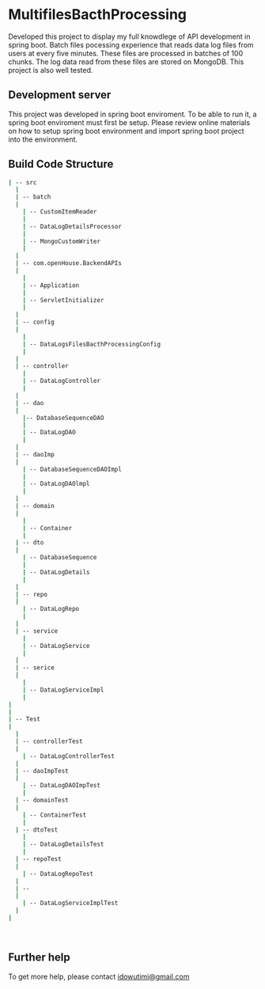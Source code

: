# MultifilesBacthProcessing

Developed this project to display my full knowdlege of API development in spring boot. Batch files pocessing experience that reads data log files from users at every five minutes.  These files are processed in batches of 100 chunks. The log data read from these files are stored  on MongoDB. This project is also well tested.

## Development server

This project was developed in spring boot enviroment. To be able to run it, a spring boot enviroment must first be setup. Please review online materials on how to setup spring boot environment and import spring boot project into the environment.


## Build Code Structure
```bash
| -- src
  |
  | -- batch 
  |
    | -- CustomItemReader
    |
    | -- DataLogDetailsProcessor
    |
    | -- MongoCustomWriter
    |
  |
  | -- com.openHouse.BackendAPIs
  |
    |
    | -- Application
    |
    | -- ServletInitializer
    |
  |
  | -- config
  |
    |
    | -- DataLogsFilesBacthProcessingConfig
    |
  |
  | -- controller
    |
    | -- DataLogController
    |
  |
  | -- dao
  |
    |-- DatabaseSequenceDAO
    |
    | -- DataLogDAO
    |
  |
  | -- daoImp
  |
    | -- DatabaseSequenceDAOImpl
    |
    | -- DataLogDAOlmpl
    |
  |
  | -- domain
  |
    |
    | -- Container
    |
  | -- dto
  |
    | -- DatabaseSequence
    |
    | -- DataLogDetails
    |
  |
  | -- repo
  |
    | -- DataLogRepo
    |
  |
  | -- service
    |
    | -- DataLogService
    |
  |
  | -- serice
  |
    |
    | -- DataLogServiceImpl
    |
|
|
| -- Test
|
  |
  | -- controllerTest
  |
    | -- DataLogControllerTest
  |
  | -- daoImpTest
  |
    | -- DataLogDAOImpTest
    |
  | -- domainTest
  |
    | -- ContainerTest
    |
  | -- dtoTest
    |
    | -- DataLogDetailsTest
    |
  | -- repoTest
  |
    | -- DataLogRepoTest
  |
  | --
  |
    | -- DataLogServiceImplTest
  |
|
    
     
  ```


      
## Further help

To get more help, please contact idowutimi@gmail.com

 


 
